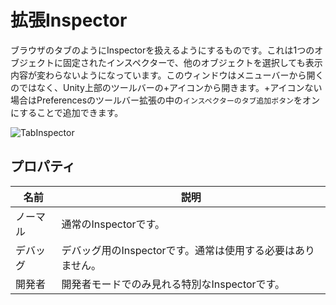 ﻿# 拡張Inspector

ブラウザのタブのようにInspectorを扱えるようにするものです。これは1つのオブジェクトに固定されたインスペクターで、他のオブジェクトを選択しても表示内容が変わらないようになっています。このウィンドウはメニューバーから開くのではなく、Unity上部のツールバーの+アイコンから開きます。+アイコンない場合はPreferencesのツールバー拡張の中の`インスペクターのタブ追加ボタン`をオンにすることで追加できます。

![TabInspector](/images/ja_JP/EditorWindow/TabInspector.png "TabInspector")
## プロパティ

|名前|説明|
|-|-|
|ノーマル|通常のInspectorです。|
|デバッグ|デバッグ用のInspectorです。通常は使用する必要はありません。|
|開発者|開発者モードでのみ見れる特別なInspectorです。|

